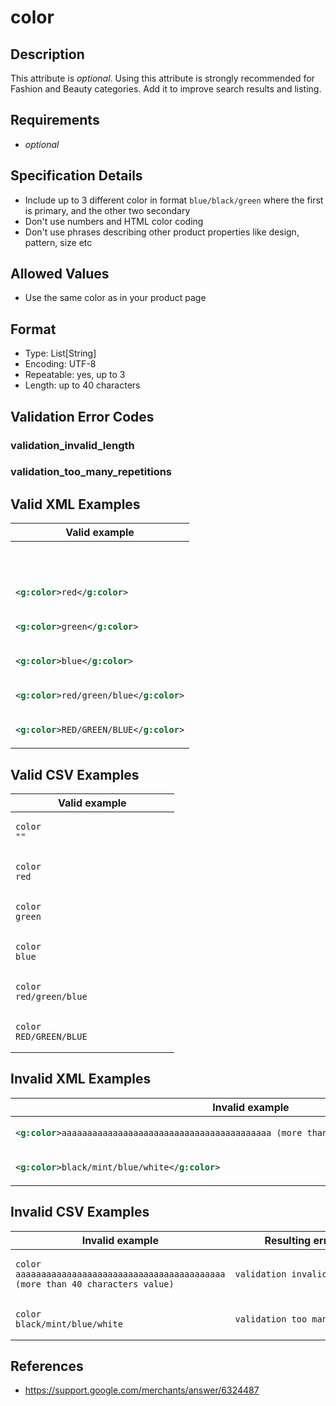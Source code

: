 # color

## Description

This attribute is *optional*.
Using this attribute is strongly recommended for Fashion and Beauty categories. Add it to improve search results and listing.

## Requirements

* *optional*


## Specification Details

- Include up to 3 different color in format `blue/black/green` where the first is primary, and the other two secondary
- Don't use numbers and HTML color coding
- Don't use phrases describing other product properties like design, pattern, size etc

## Allowed Values
- Use the same color as in your product page

## Format

- Type: List[String]
- Encoding: UTF-8
- Repeatable: yes, up to 3
- Length: up to 40 characters


## Validation Error Codes

### validation_invalid_length
### validation_too_many_repetitions

## Valid XML Examples

<table>
<thead>
<tr><th>Valid example                    </th></tr>
</thead>
<tbody>
<tr><td>

```xml
                                 
```

</td></tr>
<tr><td>

```xml
<g:color>red</g:color>           
```

</td></tr>
<tr><td>

```xml
<g:color>green</g:color>         
```

</td></tr>
<tr><td>

```xml
<g:color>blue</g:color>          
```

</td></tr>
<tr><td>

```xml
<g:color>red/green/blue</g:color>
```

</td></tr>
<tr><td>

```xml
<g:color>RED/GREEN/BLUE</g:color>
```

</td></tr>
</tbody>
</table>

## Valid CSV Examples

<table>
<thead>
<tr><th>Valid example  </th></tr>
</thead>
<tbody>
<tr><td>

```csv
color
""                
```

</td></tr>
<tr><td>

```csv
color
red                
```

</td></tr>
<tr><td>

```csv
color
green                
```

</td></tr>
<tr><td>

```csv
color
blue                
```

</td></tr>
<tr><td>

```csv
color
red/green/blue                
```

</td></tr>
<tr><td>

```csv
color
RED/GREEN/BLUE                
```

</td></tr>
</tbody>
</table>

## Invalid XML Examples

<table>
<thead>
<tr><th>Invalid example                                                                             </th><th>Resulting error code           </th></tr>
</thead>
<tbody>
<tr><td>

```xml
<g:color>aaaaaaaaaaaaaaaaaaaaaaaaaaaaaaaaaaaaaaaaa (more than 40 characters value)</g:color>
```

</td><td>

```xml
validation_invalid_length      
```

</td></tr>
<tr><td>

```xml
<g:color>black/mint/blue/white</g:color>                                                    
```

</td><td>

```xml
validation_too_many_repetitions
```

</td></tr>
</tbody>
</table>

## Invalid CSV Examples

<table>
<thead>
<tr><th>Invalid example  </th><th>Resulting error code           </th></tr>
</thead>
<tbody>
<tr><td>

```csv
color
aaaaaaaaaaaaaaaaaaaaaaaaaaaaaaaaaaaaaaaaa (more than 40 characters value)                  
```

</td><td>

```csv
validation_invalid_length      
```

</td></tr>
<tr><td>

```csv
color
black/mint/blue/white                  
```

</td><td>

```csv
validation_too_many_repetitions
```

</td></tr>
</tbody>
</table>

## References
* https://support.google.com/merchants/answer/6324487
